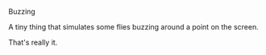 Buzzing

A tiny thing that simulates some flies buzzing around a point on the screen.

That's really it.